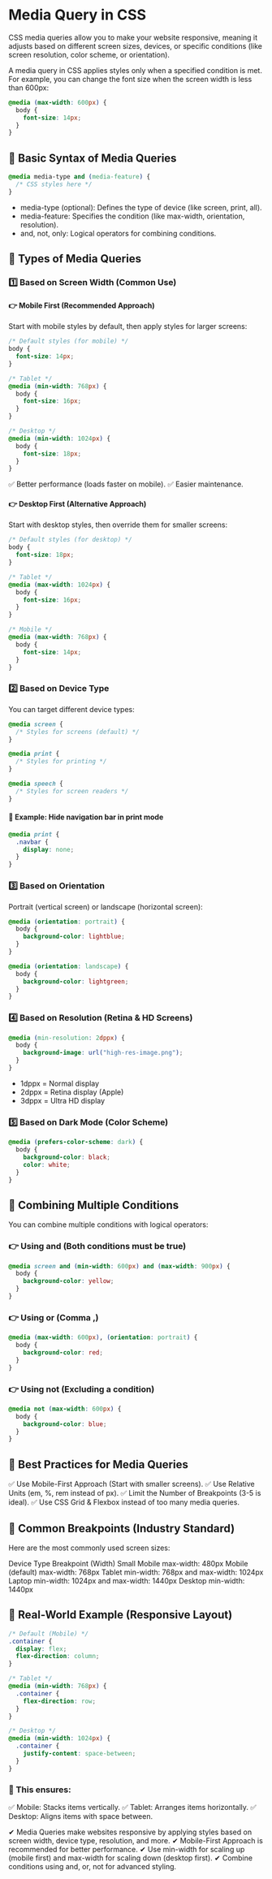 # Media Query in CSS 

CSS media queries allow you to make your website responsive, meaning it adjusts based on different screen sizes, devices, or specific conditions (like screen resolution, color scheme, or orientation).

A media query in CSS applies styles only when a specified condition is met. For example, you can change the font size when the screen width is less than 600px:

```css
@media (max-width: 600px) {
  body {
    font-size: 14px;
  }
}
```

## 🔹 Basic Syntax of Media Queries

```css
@media media-type and (media-feature) {
  /* CSS styles here */
}
```

- media-type (optional): Defines the type of device (like screen, print, all).
- media-feature: Specifies the condition (like max-width, orientation, resolution).
- and, not, only: Logical operators for combining conditions.

## 🔹 Types of Media Queries

### 1️⃣ Based on Screen Width (Common Use)

#### 👉 Mobile First (Recommended Approach)

Start with mobile styles by default, then apply styles for larger screens:

```css
/* Default styles (for mobile) */
body {
  font-size: 14px;
}

/* Tablet */
@media (min-width: 768px) {
  body {
    font-size: 16px;
  }
}

/* Desktop */
@media (min-width: 1024px) {
  body {
    font-size: 18px;
  }
}
```

✅ Better performance (loads faster on mobile).
✅ Easier maintenance.

#### 👉 Desktop First (Alternative Approach)

Start with desktop styles, then override them for smaller screens:

```css
/* Default styles (for desktop) */
body {
  font-size: 18px;
}

/* Tablet */
@media (max-width: 1024px) {
  body {
    font-size: 16px;
  }
}

/* Mobile */
@media (max-width: 768px) {
  body {
    font-size: 14px;
  }
}

```

### 2️⃣ Based on Device Type
You can target different device types:

```css
@media screen {
  /* Styles for screens (default) */
}

@media print {
  /* Styles for printing */
}

@media speech {
  /* Styles for screen readers */
}
```

#### 🔹 Example: Hide navigation bar in print mode

```css
@media print {
  .navbar {
    display: none;
  }
}
```

### 3️⃣ Based on Orientation

Portrait (vertical screen) or landscape (horizontal screen):

```css
@media (orientation: portrait) {
  body {
    background-color: lightblue;
  }
}

@media (orientation: landscape) {
  body {
    background-color: lightgreen;
  }
}
```

### 4️⃣ Based on Resolution (Retina & HD Screens)

```css
@media (min-resolution: 2dppx) {
  body {
    background-image: url("high-res-image.png");
  }
}
```

- 1dppx = Normal display
- 2dppx = Retina display (Apple)
- 3dppx = Ultra HD display

### 5️⃣ Based on Dark Mode (Color Scheme)

```css
@media (prefers-color-scheme: dark) {
  body {
    background-color: black;
    color: white;
  }
}
```

## 🔹 Combining Multiple Conditions

You can combine multiple conditions with logical operators:

### 👉 Using and (Both conditions must be true)

```css
@media screen and (min-width: 600px) and (max-width: 900px) {
  body {
    background-color: yellow;
  }
}
```

### 👉 Using or (Comma ,)

```css
@media (max-width: 600px), (orientation: portrait) {
  body {
    background-color: red;
  }
}
```

### 👉 Using not (Excluding a condition)

```css
@media not (max-width: 600px) {
  body {
    background-color: blue;
  }
}
```

## 🔹 Best Practices for Media Queries

✅ Use Mobile-First Approach (Start with smaller screens).
✅ Use Relative Units (em, %, rem instead of px).
✅ Limit the Number of Breakpoints (3-5 is ideal).
✅ Use CSS Grid & Flexbox instead of too many media queries.

## 🔹 Common Breakpoints (Industry Standard)

Here are the most commonly used screen sizes:

Device Type	Breakpoint (Width)
Small Mobile	max-width: 480px
Mobile (default)	max-width: 768px
Tablet	min-width: 768px and max-width: 1024px
Laptop	min-width: 1024px and max-width: 1440px
Desktop	min-width: 1440px

## 🔹 Real-World Example (Responsive Layout)

```css
/* Default (Mobile) */
.container {
  display: flex;
  flex-direction: column;
}

/* Tablet */
@media (min-width: 768px) {
  .container {
    flex-direction: row;
  }
}

/* Desktop */
@media (min-width: 1024px) {
  .container {
    justify-content: space-between;
  }
}
```

### 📌 This ensures:

✅ Mobile: Stacks items vertically.
✅ Tablet: Arranges items horizontally.
✅ Desktop: Aligns items with space between.

✔ Media Queries make websites responsive by applying styles based on screen width, device type, resolution, and more.
✔ Mobile-First Approach is recommended for better performance.
✔ Use min-width for scaling up (mobile first) and max-width for scaling down (desktop first).
✔ Combine conditions using and, or, not for advanced styling.

